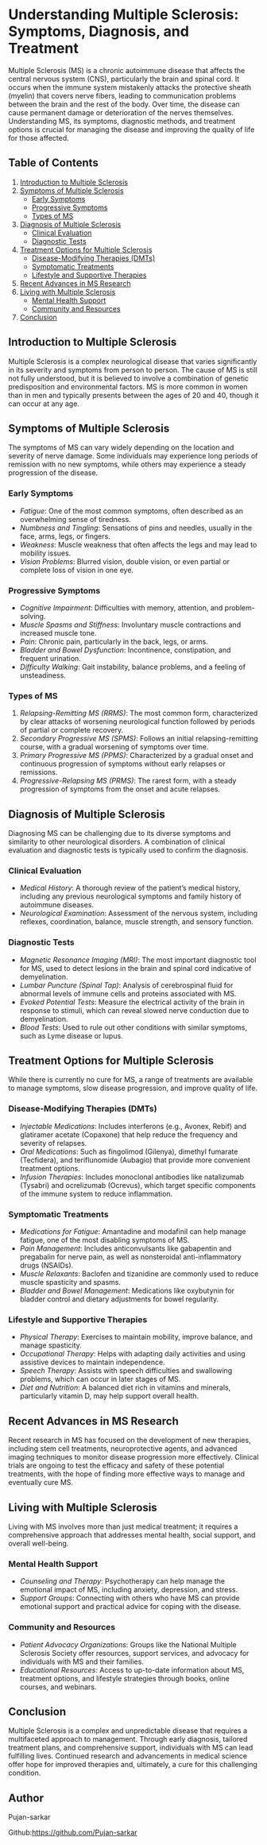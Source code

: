 # Understanding Multiple Sclerosis: Symptoms, Diagnosis, and Treatment

Multiple Sclerosis (MS) is a chronic autoimmune disease that affects the central nervous system (CNS), particularly the brain and spinal cord. It occurs when the immune system mistakenly attacks the protective sheath (myelin) that covers nerve fibers, leading to communication problems between the brain and the rest of the body. Over time, the disease can cause permanent damage or deterioration of the nerves themselves. Understanding MS, its symptoms, diagnostic methods, and treatment options is crucial for managing the disease and improving the quality of life for those affected.

## Table of Contents

1. [Introduction to Multiple Sclerosis](#introduction-to-multiple-sclerosis)
2. [Symptoms of Multiple Sclerosis](#symptoms-of-multiple-sclerosis)
   - [Early Symptoms](#early-symptoms)
   - [Progressive Symptoms](#progressive-symptoms)
   - [Types of MS](#types-of-ms)
3. [Diagnosis of Multiple Sclerosis](#diagnosis-of-multiple-sclerosis)
   - [Clinical Evaluation](#clinical-evaluation)
   - [Diagnostic Tests](#diagnostic-tests)
4. [Treatment Options for Multiple Sclerosis](#treatment-options-for-multiple-sclerosis)
   - [Disease-Modifying Therapies (DMTs)](#disease-modifying-therapies-dmts)
   - [Symptomatic Treatments](#symptomatic-treatments)
   - [Lifestyle and Supportive Therapies](#lifestyle-and-supportive-therapies)
5. [Recent Advances in MS Research](#recent-advances-in-ms-research)
6. [Living with Multiple Sclerosis](#living-with-multiple-sclerosis)
   - [Mental Health Support](#mental-health-support)
   - [Community and Resources](#community-and-resources)
7. [Conclusion](#conclusion)

## Introduction to Multiple Sclerosis

Multiple Sclerosis is a complex neurological disease that varies significantly in its severity and symptoms from person to person. The cause of MS is still not fully understood, but it is believed to involve a combination of genetic predisposition and environmental factors. MS is more common in women than in men and typically presents between the ages of 20 and 40, though it can occur at any age.

## Symptoms of Multiple Sclerosis

The symptoms of MS can vary widely depending on the location and severity of nerve damage. Some individuals may experience long periods of remission with no new symptoms, while others may experience a steady progression of the disease.

### Early Symptoms

- *Fatigue*: One of the most common symptoms, often described as an overwhelming sense of tiredness.
- *Numbness and Tingling*: Sensations of pins and needles, usually in the face, arms, legs, or fingers.
- *Weakness*: Muscle weakness that often affects the legs and may lead to mobility issues.
- *Vision Problems*: Blurred vision, double vision, or even partial or complete loss of vision in one eye.

### Progressive Symptoms

- *Cognitive Impairment*: Difficulties with memory, attention, and problem-solving.
- *Muscle Spasms and Stiffness*: Involuntary muscle contractions and increased muscle tone.
- *Pain*: Chronic pain, particularly in the back, legs, or arms.
- *Bladder and Bowel Dysfunction*: Incontinence, constipation, and frequent urination.
- *Difficulty Walking*: Gait instability, balance problems, and a feeling of unsteadiness.

### Types of MS

1. *Relapsing-Remitting MS (RRMS)*: The most common form, characterized by clear attacks of worsening neurological function followed by periods of partial or complete recovery.
2. *Secondary Progressive MS (SPMS)*: Follows an initial relapsing-remitting course, with a gradual worsening of symptoms over time.
3. *Primary Progressive MS (PPMS)*: Characterized by a gradual onset and continuous progression of symptoms without early relapses or remissions.
4. *Progressive-Relapsing MS (PRMS)*: The rarest form, with a steady progression of symptoms from the onset and acute relapses.

## Diagnosis of Multiple Sclerosis

Diagnosing MS can be challenging due to its diverse symptoms and similarity to other neurological disorders. A combination of clinical evaluation and diagnostic tests is typically used to confirm the diagnosis.

### Clinical Evaluation

- *Medical History*: A thorough review of the patient’s medical history, including any previous neurological symptoms and family history of autoimmune diseases.
- *Neurological Examination*: Assessment of the nervous system, including reflexes, coordination, balance, muscle strength, and sensory function.

### Diagnostic Tests

- *Magnetic Resonance Imaging (MRI)*: The most important diagnostic tool for MS, used to detect lesions in the brain and spinal cord indicative of demyelination.
- *Lumbar Puncture (Spinal Tap)*: Analysis of cerebrospinal fluid for abnormal levels of immune cells and proteins associated with MS.
- *Evoked Potential Tests*: Measure the electrical activity of the brain in response to stimuli, which can reveal slowed nerve conduction due to demyelination.
- *Blood Tests*: Used to rule out other conditions with similar symptoms, such as Lyme disease or lupus.

## Treatment Options for Multiple Sclerosis

While there is currently no cure for MS, a range of treatments are available to manage symptoms, slow disease progression, and improve quality of life.

### Disease-Modifying Therapies (DMTs)

- *Injectable Medications*: Includes interferons (e.g., Avonex, Rebif) and glatiramer acetate (Copaxone) that help reduce the frequency and severity of relapses.
- *Oral Medications*: Such as fingolimod (Gilenya), dimethyl fumarate (Tecfidera), and teriflunomide (Aubagio) that provide more convenient treatment options.
- *Infusion Therapies*: Includes monoclonal antibodies like natalizumab (Tysabri) and ocrelizumab (Ocrevus), which target specific components of the immune system to reduce inflammation.

### Symptomatic Treatments

- *Medications for Fatigue*: Amantadine and modafinil can help manage fatigue, one of the most disabling symptoms of MS.
- *Pain Management*: Includes anticonvulsants like gabapentin and pregabalin for nerve pain, as well as nonsteroidal anti-inflammatory drugs (NSAIDs).
- *Muscle Relaxants*: Baclofen and tizanidine are commonly used to reduce muscle spasticity and spasms.
- *Bladder and Bowel Management*: Medications like oxybutynin for bladder control and dietary adjustments for bowel regularity.

### Lifestyle and Supportive Therapies

- *Physical Therapy*: Exercises to maintain mobility, improve balance, and manage spasticity.
- *Occupational Therapy*: Helps with adapting daily activities and using assistive devices to maintain independence.
- *Speech Therapy*: Assists with speech difficulties and swallowing problems, which can occur in later stages of MS.
- *Diet and Nutrition*: A balanced diet rich in vitamins and minerals, particularly vitamin D, may help support overall health.

## Recent Advances in MS Research

Recent research in MS has focused on the development of new therapies, including stem cell treatments, neuroprotective agents, and advanced imaging techniques to monitor disease progression more effectively. Clinical trials are ongoing to test the efficacy and safety of these potential treatments, with the hope of finding more effective ways to manage and eventually cure MS.

## Living with Multiple Sclerosis

Living with MS involves more than just medical treatment; it requires a comprehensive approach that addresses mental health, social support, and overall well-being.

### Mental Health Support

- *Counseling and Therapy*: Psychotherapy can help manage the emotional impact of MS, including anxiety, depression, and stress.
- *Support Groups*: Connecting with others who have MS can provide emotional support and practical advice for coping with the disease.

### Community and Resources

- *Patient Advocacy Organizations*: Groups like the National Multiple Sclerosis Society offer resources, support services, and advocacy for individuals with MS and their families.
- *Educational Resources*: Access to up-to-date information about MS, treatment options, and lifestyle strategies through books, online courses, and webinars.

## Conclusion

Multiple Sclerosis is a complex and unpredictable disease that requires a multifaceted approach to management. Through early diagnosis, tailored treatment plans, and comprehensive support, individuals with MS can lead fulfilling lives. Continued research and advancements in medical science offer hope for improved therapies and, ultimately, a cure for this challenging condition.

## Author

Pujan-sarkar

Github:https://github.com/Pujan-sarkar